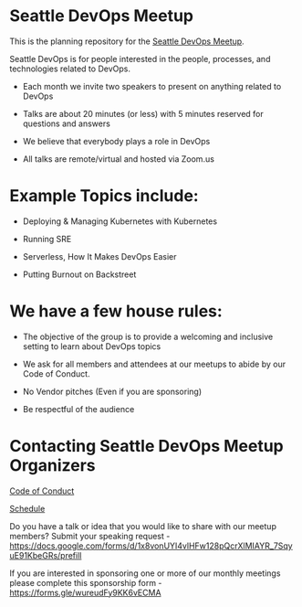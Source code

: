 # Seattle DevOps Meetup

This is the planning repository for the [Seattle DevOps Meetup](https://www.meetup.com/Seattle-DevOps-Meetup/).

Seattle DevOps is for people interested in the people, processes, and technologies related to DevOps.

+ Each month we invite two speakers to present on anything related to DevOps

+ Talks are about 20 minutes (or less) with 5 minutes reserved for questions and answers

+ We believe that everybody plays a role in DevOps

+ All talks are remote/virtual and hosted via Zoom.us

# Example Topics include:

+ Deploying & Managing Kubernetes with Kubernetes

+ Running SRE

+ Serverless, How It Makes DevOps Easier

+ Putting Burnout on Backstreet

# We have a few house rules:

+ The objective of the group is to provide a welcoming and inclusive setting to learn about DevOps topics 

+ We ask for all members and attendees at our meetups to abide by our Code of Conduct. 

+ No Vendor pitches (Even if you are sponsoring)

+ Be respectful of the audience

# Contacting Seattle DevOps Meetup Organizers

[Code of Conduct](https://docs.google.com/document/d/1qgiWwXjH2cVKlQq2yWqvtjzSHFKvZwnPWPNdgwQKzZQ)

[Schedule](https://www.meetup.com/Seattle-DevOps-Meetup/events/)

Do you have a talk or idea that you would like to share with our meetup members? Submit your speaking request - https://docs.google.com/forms/d/1x8vonUYI4vlHFw128pQcrXlMIAYR_7SqyuE91KbeGRs/prefill

If you are interested in sponsoring one or more of our monthly meetings please complete this sponsorship form - https://forms.gle/wureudFy9KK6vECMA
